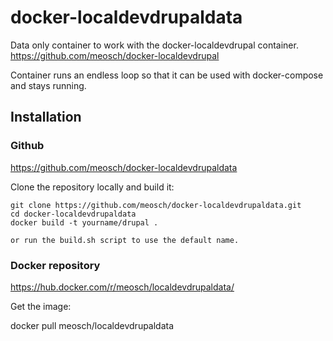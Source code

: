 # docker-localdevdrupaldata
Data only container to work with the docker-localdevdrupal container. https://github.com/meosch/docker-localdevdrupal

Container runs an endless loop so that it can be used with docker-compose and stays running.

Installation
------------

### Github

  https://github.com/meosch/docker-localdevdrupaldata


Clone the repository locally and build it:

	git clone https://github.com/meosch/docker-localdevdrupaldata.git
	cd docker-localdevdrupaldata
	docker build -t yourname/drupal .
	
	or run the build.sh script to use the default name.

### Docker repository

  https://hub.docker.com/r/meosch/localdevdrupaldata/

Get the image:

  docker pull meosch/localdevdrupaldata
  
